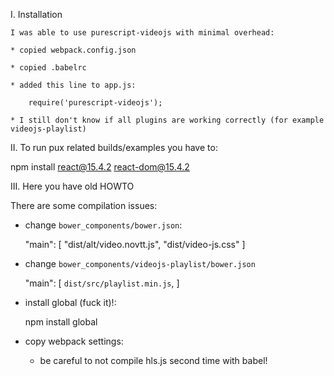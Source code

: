 I. Installation

    I was able to use purescript-videojs with minimal overhead:

    * copied webpack.config.json

    * copied .babelrc

    * added this line to app.js:

        require('purescript-videojs');

    * I still don't know if all plugins are working correctly (for example videojs-playlist)

II. To run pux related builds/examples you have to:

  npm install react@15.4.2 react-dom@15.4.2

III. Here you have old HOWTO


  There are some compilation issues:

  * change `bower_components/bower.json`:

      "main": [
        "dist/alt/video.novtt.js",
        "dist/video-js.css"
      ]

  * change `bower_components/videojs-playlist/bower.json`

      "main": [
        `dist/src/playlist.min.js`,
      ]

  * install global (fuck it)!:

      npm install global

  * copy webpack settings:

    - be careful to not compile hls.js second time with babel!



